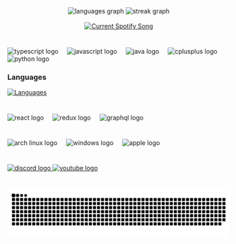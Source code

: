 <div align="center">
  <img src="https://github-readme-stats.vercel.app/api/top-langs?username=mateie&locale=en&hide_title=false&layout=compact&card_width=320&langs_count=5&theme=gotham&hide_border=false" height="150" alt="languages graph"  />
  <img src="https://streak-stats.demolab.com?user=mateie&locale=en&mode=daily&theme=gotham&hide_border=false&border_radius=5" height="150" alt="streak graph"  />
</div>

<br clear="both">

<div align="center">
<a href="https://mateie.pythonanywhere.com/link">
  <img
    src="https://mateie.pythonanywhere.com?scan=true&eq_color=rainbow&theme=dark"
    alt="Current Spotify Song"
  />
</a>
</div>

###

<br clear="both">

<div align="left">
  <img src="https://cdn.jsdelivr.net/gh/devicons/devicon/icons/typescript/typescript-original.svg" height="30" alt="typescript logo"  />
  <img width="12" />
  <img src="https://cdn.jsdelivr.net/gh/devicons/devicon/icons/javascript/javascript-original.svg" height="30" alt="javascript logo"  />
  <img width="12" />
  <img src="https://cdn.jsdelivr.net/gh/devicons/devicon/icons/java/java-original.svg" height="30" alt="java logo"  />
  <img width="12" />
  <img src="https://cdn.jsdelivr.net/gh/devicons/devicon/icons/cplusplus/cplusplus-original.svg" height="30" alt="cplusplus logo"  />
  <img width="12" />
  <img src="https://cdn.jsdelivr.net/gh/devicons/devicon/icons/python/python-original.svg" height="30" alt="python logo"  />
</div>

### Languages
[![Languages](https://skillicons.dev/icons?i=js,html,css,wasm)](https://skillicons.dev)

###

<br clear="both">

<div align="left">
  <img src="https://cdn.jsdelivr.net/gh/devicons/devicon/icons/react/react-original.svg" height="30" alt="react logo"  />
  <img width="12" />
  <img src="https://cdn.jsdelivr.net/gh/devicons/devicon/icons/redux/redux-original.svg" height="30" alt="redux logo"  />
  <img width="12" />
  <img src="https://cdn.jsdelivr.net/gh/devicons/devicon/icons/graphql/graphql-plain.svg" height="30" alt="graphql logo"  />
</div>

### 

<br clear="both" />

<div align="left">
  <img src="https://cdn.jsdelivr.net/gh/devicons/devicon@latest/icons/archlinux/archlinux-original.svg" height="30" alt="arch linux logo" />
  <img width="12" />
  <img src="https://cdn.jsdelivr.net/gh/devicons/devicon@latest/icons/windows11/windows11-original.svg" height="30" alt="windows logo" />
  <img width="12" />
  <img src="https://cdn.jsdelivr.net/gh/devicons/devicon@latest/icons/apple/apple-original.svg" alt="apple logo" />
</div>

###

<br clear="both">

<div align="left">
  <a href="https://discord.com/invite/FhwX8RRC" target="_blank">
    <img src="https://img.shields.io/static/v1?message=Discord&logo=discord&label=&color=7289DA&logoColor=white&labelColor=&style=for-the-badge" height="35" alt="discord logo"  />
  </a>
  <a href="https://www.youtube.com/channel/UCyEKmtPWdnhMnxT_80XF25Q" target="_blank">
    <img src="https://img.shields.io/static/v1?message=Youtube&logo=youtube&label=&color=FF0000&logoColor=white&labelColor=&style=for-the-badge" height="35" alt="youtube logo"  />
  </a>
</div>

###

<br clear="both">

<img src="https://raw.githubusercontent.com/mateie/mateie/output/snake.svg" alt="Snake animation" />

###
